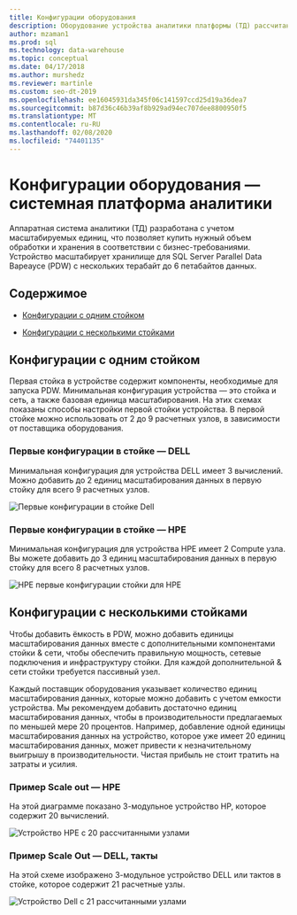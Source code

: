 ```yaml
---
title: Конфигурации оборудования
description: Оборудование устройства аналитики платформы (ТД) рассчитано на масштабируемые единицы, что позволяет купить нужный объем обработки и хранения в соответствии с бизнес-требованиями. Устройство масштабирует хранилище для параллельного хранилища данных с нескольких терабайт до 6 петабайтов данных.
author: mzaman1
ms.prod: sql
ms.technology: data-warehouse
ms.topic: conceptual
ms.date: 04/17/2018
ms.author: murshedz
ms.reviewer: martinle
ms.custom: seo-dt-2019
ms.openlocfilehash: ee16045931da345f06c141597ccd25d19a36dea7
ms.sourcegitcommit: b87d36c46b39af8b929ad94ec707dee8800950f5
ms.translationtype: MT
ms.contentlocale: ru-RU
ms.lasthandoff: 02/08/2020
ms.locfileid: "74401135"
---
```

# <a name="hardware-configurations---analytics-platform-system"></a>Конфигурации оборудования — системная платформа аналитики
Аппаратная система аналитики (ТД) разработана с учетом масштабируемых единиц, что позволяет купить нужный объем обработки и хранения в соответствии с бизнес-требованиями. Устройство масштабирует хранилище для SQL Server Parallel Data Вареаусе (PDW) с нескольких терабайт до 6 петабайтов данных.  
  
## <a name="contents"></a>Содержимое  
  
-   [Конфигурации с одним стойком](#section1)  
  
-   [Конфигурации с несколькими стойками](#section2)  

  
## <a name="section1"></a>Конфигурации с одним стойком  
Первая стойка в устройстве содержит компоненты, необходимые для запуска PDW. Минимальная конфигурация устройства — это стойка и сеть, а также базовая единица масштабирования. На этих схемах показаны способы настройки первой стойки устройства. В первой стойке можно использовать от 2 до 9 расчетных узлов, в зависимости от поставщика оборудования.  
  
### <a name="first-rack-configurations---dell"></a>Первые конфигурации в стойке — DELL  
Минимальная конфигурация для устройства DELL имеет 3 вычислений. Можно добавить до 2 единиц масштабирования данных в первую стойку для всего 9 расчетных узлов.  
  
![Первые конфигурации в стойке Dell](media/first-rack-configurations-dell.png "Первые конфигурации в стойке Dell")  
  
### <a name="first-rack-configurations---hpe"></a>Первые конфигурации в стойке — HPE  
Минимальная конфигурация для устройства HPE имеет 2 Compute узла. Вы можете добавить до 3 единиц масштабирования данных в первую стойку для всего 8 расчетных узлов.  
  
![HPE первые конфигурации стойки для HPE](media/first-rack-configurations-hpe.png "HPE первые конфигурации стойки")  
  
## <a name="section2"></a>Конфигурации с несколькими стойками  
Чтобы добавить ёмкость в PDW, можно добавить единицы масштабирования данных вместе с дополнительными компонентами стойки & сети, чтобы обеспечить правильную мощность, сетевые подключения и инфраструктуру стойки. Для каждой дополнительной & сети стойки требуется пассивный узел.  
  
Каждый поставщик оборудования указывает количество единиц масштабирования данных, которые можно добавить с учетом емкости устройства. Мы рекомендуем добавить достаточно единиц масштабирования данных, чтобы в производительности предлагаемых по меньшей мере 20 процентов. Например, добавление одной единицы масштабирования данных на устройство, которое уже имеет 20 единиц масштабирования данных, может привести к незначительному выигрышу в производительности. Чистая прибыль не стоит тратить на затраты и усилия.  
  
### <a name="scale-out-example---hpe"></a>Пример Scale out — HPE  
На этой диаграмме показано 3-модульное устройство HP, которое содержит 20 вычислений.  
  
![Устройство HPE с 20 рассчитанными узлами](media/scale-out-hpe.png "Устройство HPE с 20 рассчитанными узлами")  
  
### <a name="scale-out-example---dell-quanta"></a>Пример Scale Out — DELL, такты  
На этой схеме изображено 3-модульное устройство DELL или тактов в стойке, которое содержит 21 расчетные узлы.  
  
![Устройство Dell с 21 рассчитанными узлами](media/scale-out-dell.png "Устройство Dell с 21 рассчитанными узлами")  
 

